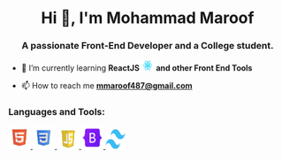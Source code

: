 <h1 align="center">Hi 👋, I'm Mohammad Maroof</h1>
<h3 align="center">A passionate Front-End Developer and a College student.</h3>

- 🌱 I’m currently learning **ReactJS<img src="download-removebg-preview.png"  alt="React" width="30" height="20">and other Front End Tools**

- 📫 How to reach me **mmaroof487@gmail.com**

<p align="left">
</p>

<h3 align="left">Languages and Tools:</h3>
<p align="left">
<!-- *html -->
<a href="https://www.w3.org/html/" target="_blank" rel="noreferrer">
<img src="image-removebg-preview3.png" alt="html5" width="40" height="40"/> </a>
<!-- *css -->
<a href="https://www.w3schools.com/css/" target="_blank" rel="noreferrer">
<img src="image-removebg-preview4.png" alt="css3" width="40" height="40"/>
</a>
<!-- *js -->
<a href="https://www.w3schools.com/js/" target="_blank" rel="noreferrer">
<img src="image-removebg-preview5.png" alt="js" width="40" height="35"/>
</a>
<!-- *bs -->
<a href="https://getbootstrap.com/" target="_blank" rel="noreferrer">
<img src="image-removebg-preview2.png" alt="bs" width="40" height="40">
</a>
<!-- *tailwind -->
<a href="https://tailwindcss.com/" target="_blank" rel="noreferrer">
<img src="image-removebg-preview.png" alt="tw-css" width="35" height="35">
</a>
